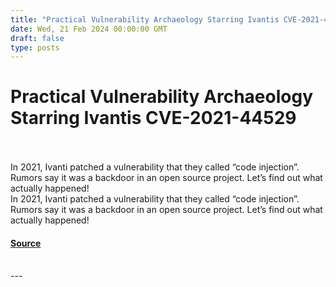 ```yaml
---
title: "Practical Vulnerability Archaeology Starring Ivantis CVE-2021-44529"
date: Wed, 21 Feb 2024 00:00:00 GMT
draft: false
type: posts
---
```

# Practical Vulnerability Archaeology Starring Ivantis CVE-2021-44529

<br/>

<br/>
In 2021, Ivanti patched a vulnerability that they called “code injection”. Rumors say it was a backdoor in an open source project. Let’s find out what actually happened!
<br/>
In 2021, Ivanti patched a vulnerability that they called “code injection”. Rumors say it was a backdoor in an open source project. Let’s find out what actually happened!

#### [Source](https://www.greynoise.io/blog/practical-vulnerability-archaeology-starring-ivantis-cve-2021-44529)

<br/>
---
